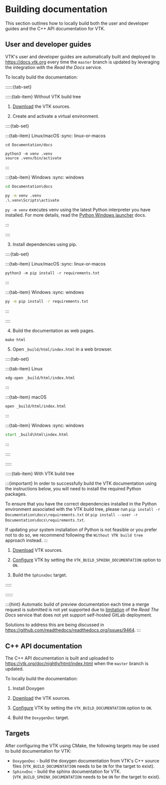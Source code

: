 # Building documentation

This section outlines how to locally build both the user and developer guides and the C++ API
documentation for VTK.

## User and developer guides

VTK's user and developer guides are automatically built and deployed to https://docs.vtk.org
every time the `master` branch is updated by leveraging the integration with the
_Read the Docs_ service.

To locally build the documentation:

::::::{tab-set}

:::::{tab-item} Without VTK build tree

1. [Download](/build_instructions/build.md#obtaining-the-sources) the VTK sources.

2. Create and activate a virtual environment.

::::{tab-set}

:::{tab-item} Linux/macOS
:sync: linux-or-macos

```shell
cd Documentation/docs

python3 -m venv .venv
source .venv/bin/activate
```

:::

:::{tab-item} Windows
:sync: windows

```bat
cd Documentation\docs

py -m venv .venv
.\.venv\Scripts\activate
```

`py -m venv` executes venv using the latest Python interpreter you have installed.
For more details, read the [Python Windows launcher](https://docs.python.org/3/using/windows.html#launcher) docs.

:::

::::

3. Install dependencies using pip.

::::{tab-set}

:::{tab-item} Linux/macOS
:sync: linux-or-macos

```shell
python3 -m pip install -r requirements.txt
```

:::

:::{tab-item} Windows
:sync: windows

```bat
py -m pip install -r requirements.txt
```

:::

::::

4. Build the documentation as web pages.

```shell
make html
```

5. Open `_build/html/index.html` in a web browser.

::::{tab-set}

:::{tab-item} Linux
```shell
xdg-open _build/html/index.html
```

:::

:::{tab-item} macOS

```shell
open _build/html/index.html
```

:::

:::{tab-item} Windows
:sync: windows

```bat
start _build\html\index.html
```

:::

::::

:::::

:::::{tab-item} With VTK build tree

:::{important}
In order to successfully build the VTK documentation using the instructions below, you will
need to install the required Python packages.

To ensure that you have the correct dependencies installed in the Python environment associated
with the VTK build tree, please run `pip install -r Documentation\docs\requirements.txt` or
`pip install --user -r Documentation\docs\requirements.txt`.

If updating your system installation of Python is not feasible or you prefer not to do so,
we recommend following the `Without VTK build tree` approach instead.
:::

1. [Download](/build_instructions/build.md#obtaining-the-sources) VTK sources.

2. [Configure](/build_instructions/build.md#configure) VTK by setting the `VTK_BUILD_SPHINX_DOCUMENTATION`
   option to `ON`.

2. Build the `SphinxDoc` target.

:::::

::::::

:::{hint}
Automatic build of preview documentation each time a merge request is submitted is not yet
supported due to [limitation](https://docs.readthedocs.io/en/stable/guides/pull-requests.html#limitations)
of the _Read The Docs_ service that does not yet support self-hosted GitLab deployment.

Solutions to address this are being discussed in https://github.com/readthedocs/readthedocs.org/issues/9464.
:::

## C++ API documentation

The C++ API documentation is built and uploaded to https://vtk.org/doc/nightly/html/index.html
when the `master` branch is updated.

To locally build the documentation:

1. Install Doxygen

2. [Download](/build_instructions/build.md#obtaining-the-sources) the VTK sources.

3. [Configure](/build_instructions/build.md#configure) VTK by setting the `VTK_BUILD_DOCUMENTATION` option to `ON`.

3. Build the `DoxygenDoc` target.

## Targets

After configuring the VTK using CMake, the following targets may be used to
build documentation for VTK:

  * `DoxygenDoc` - build the doxygen documentation from VTK's C++ source files
  (`VTK_BUILD_DOCUMENTATION` needs to be `ON` for the target to exist).
  * `SphinxDoc` - build the sphinx documentation for VTK.
  (`VTK_BUILD_SPHINX_DOCUMENTATION` needs to be `ON` for the target to exist).
